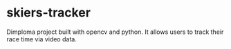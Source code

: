 # skiers-tracker
Dimploma project built with opencv and python. It allows users to track their race time via video data.

[logo]: http://i.imgur.com/R5q8taA.png
[logo]: http://i.imgur.com/SBGSmhz.png
